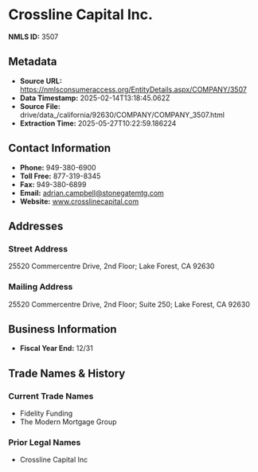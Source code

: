 # Crossline Capital Inc.

**NMLS ID:** 3507

## Metadata
- **Source URL:** https://nmlsconsumeraccess.org/EntityDetails.aspx/COMPANY/3507
- **Data Timestamp:** 2025-02-14T13:18:45.062Z
- **Source File:** drive/data_/california/92630/COMPANY/COMPANY_3507.html
- **Extraction Time:** 2025-05-27T10:22:59.186224

## Contact Information
- **Phone:** 949-380-6900
- **Toll Free:** 877-319-8345
- **Fax:** 949-380-6899
- **Email:** adrian.campbell@stonegatemtg.com
- **Website:** www.crosslinecapital.com

## Addresses
### Street Address
25520 Commercentre Drive, 2nd Floor; Lake Forest, CA 92630

### Mailing Address
25520 Commercentre Drive, 2nd Floor; Suite 250; Lake Forest, CA 92630

## Business Information
- **Fiscal Year End:** 12/31

## Trade Names & History
### Current Trade Names
- Fidelity Funding
- The Modern Mortgage Group

### Prior Legal Names
- Crossline Capital Inc
